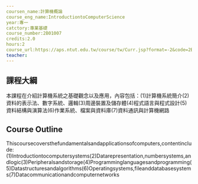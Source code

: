 ```yaml
---
coursen_name:計算機概論
course_eng_name:IntroductiontoComputerScience
year:專一
catctory:專業基礎
course_number:2B01007
credits:2.0
hours:2
course_url:https://aps.ntut.edu.tw/course/tw/Curr.jsp?format=-2&code=2B01007
teacher:
---
```


## 課程大綱

本課程在介紹計算機系統之基礎觀念以及應用，內容包括：(1)計算機系統簡介(2)資料的表示法、數字系統、邏輯(3)周邊裝置及儲存體(4)程式語言與程式設計(5)資料結構與演算法(6)作業系統、檔案與資料庫(7)資料通訊與計算機網路


## Course Outline

Thiscoursecoversthefundamentalsandapplicationsofcomputers,contentinclude:(1)Introductiontocomputersystems(2)Datarepresentation,numbersystems,andlogic(3)Peripheralsandstorage(4)Programminglanguagesandprogramming(5)Datastructuresandalgorithms(6)Operatingsystems,fileanddatabasesystems(7)Datacommunicationandcomputernetworks

